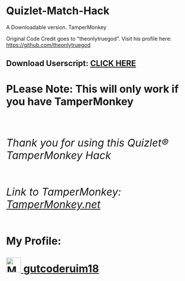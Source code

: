 # Quizlet-Match-Hack
A Downloadable version. TamperMonkey

Original Code Credit goes to "theonlytruegod". Visit his profile here: https://github.com/theonlytruegod


<h2>Download Userscript: <a href="https://github.com/gutc0derium18/Quizlet-Match-Hack/raw/main/TamperMonkey%20Quizlet%20Hack%20Code.user.js" target="_blank">CLICK HERE</a></h2>

<h1><b>PLease Note:<b/> This will only work if you have TamperMonkey<h1/>
  
  
<h6><p>Thank you for using this Quizlet®  TamperMonkey Hack<h6/>
  
  Link to TamperMonkey: <a href="https://www.tampermonkey.net/" target="_blank">TamperMonkey.net</a></h2> <p/>
  
  
  
  
  
  
  <h8>My Profile:<h8/>
    
  <a href="https://github.com/gutc0derium18">
      <img alt="My Profile" src="https://avatars.githubusercontent.com/u/82983276?v=4" width=40" height="40">  <h8>gutcoderuim18<h8/>
  
